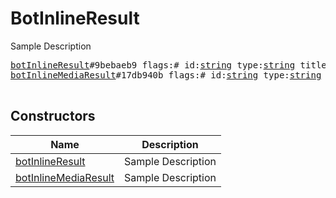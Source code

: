 # BotInlineResult

Sample Description

<pre>
<a href="../constructor/botInlineResult.md">botInlineResult</a>#9bebaeb9 flags:# id:<a href="../type/string.md">string</a> type:<a href="../type/string.md">string</a> title:flags.1?<a href="../type/string.md">string</a> description:flags.2?<a href="../type/string.md">string</a> url:flags.3?<a href="../type/string.md">string</a> thumb_url:flags.4?<a href="../type/string.md">string</a> content_url:flags.5?<a href="../type/string.md">string</a> content_type:flags.5?<a href="../type/string.md">string</a> w:flags.6?<a href="../type/int.md">int</a> h:flags.6?<a href="../type/int.md">int</a> duration:flags.7?<a href="../type/int.md">int</a> send_message:<a href="../type/BotInlineMessage.md">BotInlineMessage</a> = <a href="../type/BotInlineResult.md">BotInlineResult</a>;
<a href="../constructor/botInlineMediaResult.md">botInlineMediaResult</a>#17db940b flags:# id:<a href="../type/string.md">string</a> type:<a href="../type/string.md">string</a> photo:flags.0?<a href="../type/Photo.md">Photo</a> document:flags.1?<a href="../type/Document.md">Document</a> title:flags.2?<a href="../type/string.md">string</a> description:flags.3?<a href="../type/string.md">string</a> send_message:<a href="../type/BotInlineMessage.md">BotInlineMessage</a> = <a href="../type/BotInlineResult.md">BotInlineResult</a>;

</pre>

## Constructors

| Name | Description |
|------|-------------|
| [botInlineResult](../constructor/botInlineResult.md) | Sample Description |
| [botInlineMediaResult](../constructor/botInlineMediaResult.md) | Sample Description |

